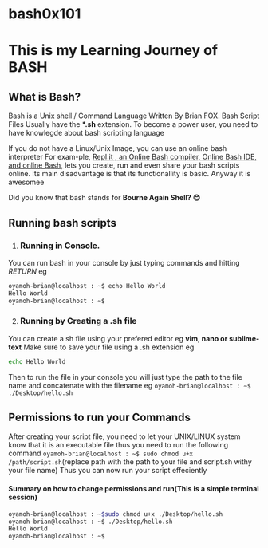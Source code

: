 # bash0x101
# This is my Learning Journey of BASH
## What is Bash?

Bash is a Unix shell / Command Language Written By Brian FOX. Bash Script Files Usually have the <b>*.sh</b> extension. To become a power user, you need to have knowlegde about bash scripting language

If you do not have a Linux/Unix Image, you can use an online bash interpreter
For exam-ple, [Repl.it , an Online Bash compiler, Online Bash IDE, and online Bash,](https://repl.it/languages/bash) lets you create, run and even share your bash scripts online. Its main disadvantage is that its functionallity is basic. Anyway it is awesomee

Did you know that bash stands for <b>Bourne Again Shell? 😊</b> 

 ## Running bash scripts
 
1. ### Running in Console.
You can run bash in your console by just typing commands and hitting *RETURN* 
eg 
```bash
oyamoh-brian@localhost : ~$ echo Hello World
Hello World
oyamoh-brian@localhost : ~$
```
2. ### Running by Creating a .sh file
You can create a sh file using your prefered editor eg **vim, nano or sublime-text**
Make sure to save your file using a .sh extension
eg 
```bash
echo Hello World
```
Then to run the file in your console you will just type the path to the file name and concatenate with the filename
eg ```oyamoh-brian@localhost : ~$ ./Desktop/hello.sh```

## Permissions to run your Commands
After creating your script file, you need to let your UNIX/LINUX system know that it is an executable file
thus you need to run the following command
```oyamoh-brian@localhost : ~$ sudo chmod u+x /path/script.sh```(replace path with the path to your file and script.sh withy your file name)
Thus you can now run your script effeciently
#### Summary on how to change permissions and run(This is a simple terminal session)
```bash
oyamoh-brian@localhost : ~$sudo chmod u+x ./Desktop/hello.sh
oyamoh-brian@localhost : ~$ ./Desktop/hello.sh
Hello World
oyamoh-brian@localhost : ~$
```
